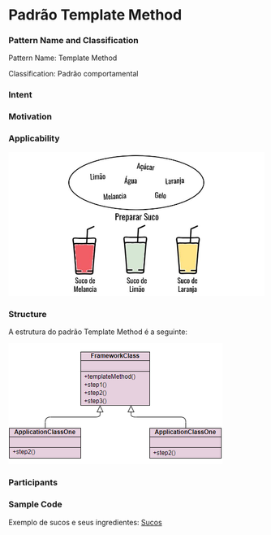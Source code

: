 # Padrão Template Method

### Pattern Name and Classification

Pattern Name: Template Method

Classification: Padrão comportamental

### Intent



### Motivation



### Applicability

![imagem](https://github.com/10Daniele/Padroes_Projeto/blob/master/TemplateMethod/imagem.jpg)

### Structure

A estrutura do padrão Template Method é a seguinte:

![imagem](https://github.com/10Daniele/Padroes_Projeto/blob/master/TemplateMethod/Structure.png)

### Participants



### Sample Code

Exemplo de sucos e seus ingredientes: [Sucos](https://github.com/10Daniele/Padroes_Projeto/tree/master/TemplateMethod/Exemplo_Suco)


